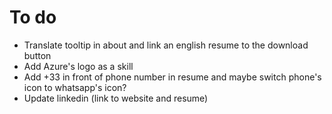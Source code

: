 # To do

* Translate tooltip in about and link an english resume to the download button
* Add Azure's logo as a skill
* Add +33 in front of phone number in resume and maybe switch phone's icon to whatsapp's icon?
* Update linkedin (link to website and resume)
